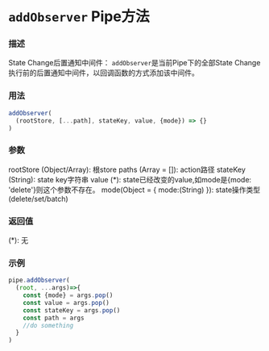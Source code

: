 # `addObserver` **Pipe**方法

### 描述
State Change后置通知中间件：
`addObserver`是当前Pipe下的全部State Change执行前的后置通知中间件，以回调函数的方式添加该中间件。

### 用法
```javascript
addObserver(
  (rootStore, [...path], stateKey, value, {mode}) => {}
)
```

### 参数
rootStore (Object/Array): 根store
paths (Array = []): action路径
stateKey (String): state key字符串
value (*): state已经改变的value,如mode是{mode: 'delete'}则这个参数不存在。
mode(Object = { mode:(String) }): state操作类型(delete/set/batch)

### 返回值
(*): 无

### 示例
```javascript
pipe.addObserver(
  (root, ...args)=>{
    const {mode} = args.pop()
    const value = args.pop()
    const stateKey = args.pop()
    const path = args
    //do something
  }
)
```
